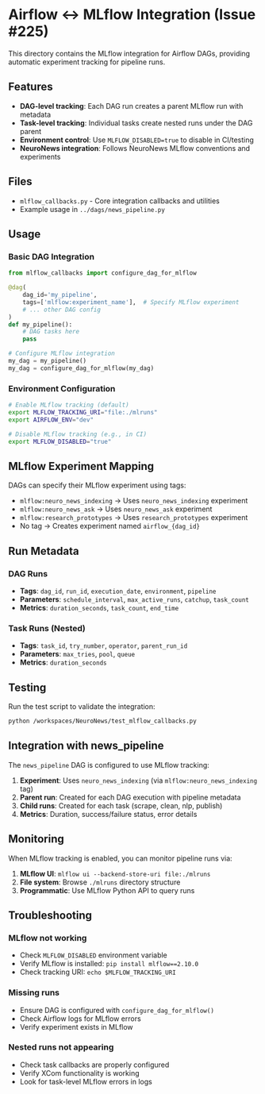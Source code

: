 # Airflow ↔ MLflow Integration (Issue #225)

This directory contains the MLflow integration for Airflow DAGs, providing automatic experiment tracking for pipeline runs.

## Features

- **DAG-level tracking**: Each DAG run creates a parent MLflow run with metadata
- **Task-level tracking**: Individual tasks create nested runs under the DAG parent
- **Environment control**: Use `MLFLOW_DISABLED=true` to disable in CI/testing
- **NeuroNews integration**: Follows NeuroNews MLflow conventions and experiments

## Files

- `mlflow_callbacks.py` - Core integration callbacks and utilities
- Example usage in `../dags/news_pipeline.py`

## Usage

### Basic DAG Integration

```python
from mlflow_callbacks import configure_dag_for_mlflow

@dag(
    dag_id='my_pipeline',
    tags=['mlflow:experiment_name'],  # Specify MLflow experiment
    # ... other DAG config
)
def my_pipeline():
    # DAG tasks here
    pass

# Configure MLflow integration
my_dag = my_pipeline()
my_dag = configure_dag_for_mlflow(my_dag)
```

### Environment Configuration

```bash
# Enable MLflow tracking (default)
export MLFLOW_TRACKING_URI="file:./mlruns"
export AIRFLOW_ENV="dev"

# Disable MLflow tracking (e.g., in CI)
export MLFLOW_DISABLED="true"
```

## MLflow Experiment Mapping

DAGs can specify their MLflow experiment using tags:

- `mlflow:neuro_news_indexing` → Uses `neuro_news_indexing` experiment
- `mlflow:neuro_news_ask` → Uses `neuro_news_ask` experiment  
- `mlflow:research_prototypes` → Uses `research_prototypes` experiment
- No tag → Creates experiment named `airflow_{dag_id}`

## Run Metadata

### DAG Runs
- **Tags**: `dag_id`, `run_id`, `execution_date`, `environment`, `pipeline`
- **Parameters**: `schedule_interval`, `max_active_runs`, `catchup`, `task_count`
- **Metrics**: `duration_seconds`, `task_count`, `end_time`

### Task Runs (Nested)
- **Tags**: `task_id`, `try_number`, `operator`, `parent_run_id`
- **Parameters**: `max_tries`, `pool`, `queue`
- **Metrics**: `duration_seconds`

## Testing

Run the test script to validate the integration:

```bash
python /workspaces/NeuroNews/test_mlflow_callbacks.py
```

## Integration with news_pipeline

The `news_pipeline` DAG is configured to use MLflow tracking:

1. **Experiment**: Uses `neuro_news_indexing` (via `mlflow:neuro_news_indexing` tag)
2. **Parent run**: Created for each DAG execution with pipeline metadata
3. **Child runs**: Created for each task (scrape, clean, nlp, publish)
4. **Metrics**: Duration, success/failure status, error details

## Monitoring

When MLflow tracking is enabled, you can monitor pipeline runs via:

1. **MLflow UI**: `mlflow ui --backend-store-uri file:./mlruns`
2. **File system**: Browse `./mlruns` directory structure
3. **Programmatic**: Use MLflow Python API to query runs

## Troubleshooting

### MLflow not working
- Check `MLFLOW_DISABLED` environment variable
- Verify MLflow is installed: `pip install mlflow==2.10.0`
- Check tracking URI: `echo $MLFLOW_TRACKING_URI`

### Missing runs
- Ensure DAG is configured with `configure_dag_for_mlflow()`
- Check Airflow logs for MLflow errors
- Verify experiment exists in MLflow

### Nested runs not appearing
- Check task callbacks are properly configured
- Verify XCom functionality is working
- Look for task-level MLflow errors in logs
